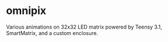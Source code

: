 omnipix
=======

Various animations on 32x32 LED matrix powered by Teensy 3.1, SmartMatrix, and a custom enclosure.
